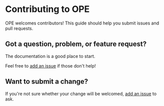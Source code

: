 # Contributing to OPE

OPE welcomes contributors! This guide should help you submit issues and pull requests.

## Got a question, problem, or feature request?

The documentation is a good place to start.

Feel free to [add an issue](https://github.com/tmotagam/ope-utilties/issues) if those don't help!

## Want to submit a change?

If you're not sure whether your change will be welcomed, [add an issue](https://github.com/tmotagam/ope-utilties/issues) to ask.
